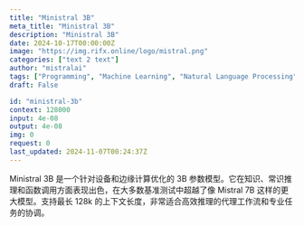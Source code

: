 ```yaml
---
title: "Ministral 3B"
meta_title: "Ministral 3B"
description: "Ministral 3B"
date: 2024-10-17T00:00:00Z
image: "https://img.rifx.online/logo/mistral.png"
categories: ["text 2 text"]
author: "mistralai"
tags: ["Programming", "Machine Learning", "Natural Language Processing", "Data Science", "Generative AI"]
draft: False

id: "ministral-3b"
context: 128000
input: 4e-08
output: 4e-08
img: 0
request: 0
last_updated: 2024-11-07T00:24:37Z
---
```


Ministral 3B 是一个针对设备和边缘计算优化的 3B 参数模型。它在知识、常识推理和函数调用方面表现出色，在大多数基准测试中超越了像 Mistral 7B 这样的更大模型。支持最长 128k 的上下文长度，非常适合高效推理的代理工作流和专业任务的协调。

